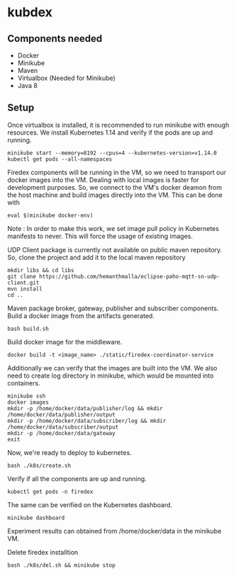 # kubdex

## Components needed

* Docker
* Minikube 
* Maven
* Virtualbox (Needed for Minikube)
* Java 8

## Setup

Once virtualbox is installed, it is recommended to run minikube with enough resources. We install Kubernetes 1.14 and verify if the pods are up and running.

```
minikube start --memory=8192 --cpus=4 --kubernetes-version=v1.14.0 
kubectl get pods --all-namespaces
```

Firedex components will be running in the VM, so we need to transport our docker images into the VM. Dealing with local images is faster for development purposes. So, we connect to the VM's docker deamon from the host machine and build images directly into the VM. This can be done with 

```
eval $(minikube docker-env)
```

Note : In order to make this work, we set image pull policy in Kubernetes manifests to never. This will force the usage of existing images.

UDP Client package is currently not available on public maven repository. So, clone the project and add it to the local maven repository

```
mkdir libs && cd libs
git clone https://github.com/hemanthmalla/eclipse-paho-mqtt-sn-udp-client.git
mvn install
cd ..
```
Maven package broker, gateway, publisher and subscriber components. Build a docker image from the artifacts generated.

```
bash build.sh
```

Build docker image for the middleware.

```
docker build -t <image_name> ./static/firedex-coordinator-service
```

Additionally we can verify that the images are built into the VM. We also need to create log directory in minikube, which would be mounted into containers.

```
minikube ssh
docker images
mkdir -p /home/docker/data/publisher/log && mkdir /home/docker/data/publisher/output
mkdir -p /home/docker/data/subscriber/log && mkdir /home/docker/data/subscriber/output
mkdir -p /home/docker/data/gateway
exit
```

Now, we're ready to deploy to kubernetes.
```
bash ./k8s/create.sh
```

Verify if all the components are up and running.

```
kubectl get pods -n firedex
```
The same can be verified on the Kubernetes dashboard. 

```
minikube dashboard
```

Experiment results can obtained from /home/docker/data in the minikube VM.


Delete firedex installtion 

```
bash ./k8s/del.sh && minikube stop
```